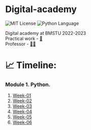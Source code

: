 # Digital-academy
<img src="https://img.shields.io/github/license/DimaPermyakov/IU5?color=brightgreen" alt="MIT License"> <img src="https://img.shields.io/badge/language-Python-blue.svg" alt="Python Language">

Digital academy at BMSTU 2022-2023<br>
Practical work - [👀](https://contest.yandex.ru/contest/40433/enter)<br>
Professor - [🧑‍💻](https://github.com/romvano/dc-web-developer-2022)

# 📈 Timeline:
### Module 1. Python.
1. [Week-01](https://github.com/IU5-IT/Digital-academy/tree/main/Python-01/01-week-01-DimaPermyakov)
2. [Week-02](https://github.com/IU5-IT/Digital-academy/tree/main/Python-01/01-week-02-DimaPermyakov)
3. [Week-03](https://github.com/IU5-IT/Digital-academy/tree/main/Python-01/01-week-03-DimaPermyakov)
4. [Week-04](https://github.com/IU5-IT/Digital-academy/tree/main/Python-01/01-week-04-DimaPermyakov)
5. [Week-05](https://github.com/IU5-IT/Digital-academy/tree/main/Python-01/01-week-05-DimaPermyakov)
6. [Week-06](https://github.com/IU5-IT/Digital-academy/tree/main/Python-01/01-week-06-DimaPermyakov)
